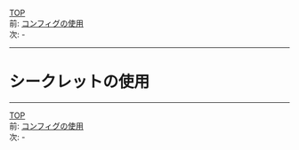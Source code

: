 [TOP](../README.md)   
前: [コンフィグの使用](./swarm-config.md)  
次: -  

---

# シークレットの使用

---

[TOP](../README.md)   
前: [コンフィグの使用](./swarm-config.md)  
次: -  